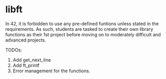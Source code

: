 # libft

In 42, it is forbidden to use any pre-defined funtions unless stated in the requirements. As such, students are tasked to create their own library functions as their 1st project before moving on to moderately difficult and advanced projects.

TODOs:
1. Add get_next_line
2. Add ft_printf
3. Error management for the functions.

